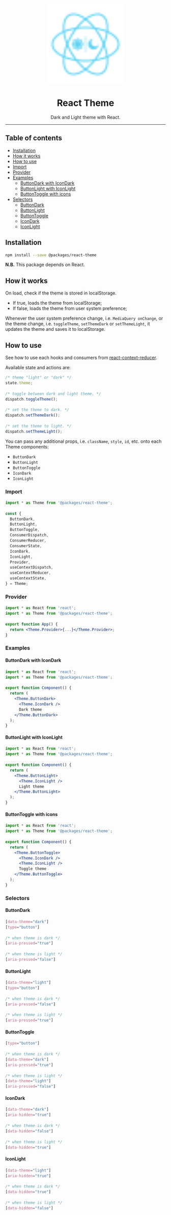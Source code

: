 <div align="center">
    <img
        alt="react theme logo"
        height="250"
        src="logo.svg"
        width="250"
    />
    <h1>
        React Theme
    </h1>
    <p>
        Dark and Light theme with React.
    </p>
</div>

<hr>

## Table of contents

- [Installation](#installation)
- [How it works](#how-it-works)
- [How to use](#how-to-use)
- [Import](#import)
- [Provider](#provider)
- [Examples](#examples)
  - [ButtonDark with IconDark](#buttondark-with-icondark)
  - [ButtonLight with IconLight](#buttonlight-with-iconlight)
  - [ButtonToggle with icons](#buttontoggle-with-icons)
- [Selectors](#selectors)
  - [ButtonDark](#buttondark)
  - [ButtonLight](#buttonlight)
  - [ButtonToggle](#buttontoggle)
  - [IconDark](#icondark)
  - [IconLight](#iconlight)

## Installation

```bash
npm install --save @packages/react-theme
```

**N.B.** This package depends on React.

## How it works

On load, check if the theme is stored in localStorage.

- If true, loads the theme from localStorage;
- If false, loads the theme from user system preference;

Whenever the user system preference change, i.e. `MediaQuery onChange`, or the theme change, i.e. `toggleTheme`, `setThemeDark` or `setThemeLight`, it updates the theme and saves it to localStorage.

## How to use

See how to use each hooks and consumers from [react-context-reducer](../context-reducer/README.md).

Available state and actions are:

```js
/* theme "light" or "dark" */
state.theme;

/* toggle between dark and light theme. */
dispatch.toggleTheme();

/* set the theme to dark. */
dispatch.setThemeDark();

/* set the theme to light. */
dispatch.setThemeLight();
```

You can pass any additional props, i.e. `className`, `style`, `id`, etc. onto each Theme components:

- `ButtonDark`
- `ButtonLight`
- `ButtonToggle`
- `IconDark`
- `IconLight`

### Import

```jsx
import * as Theme from '@packages/react-theme';

const {
  ButtonDark,
  ButtonLight,
  ButtonToggle,
  ConsumerDispatch,
  ConsumerReducer,
  ConsumerState,
  IconDark,
  IconLight,
  Provider,
  useContextDispatch,
  useContextReducer,
  useContextState,
} = Theme;
```

### Provider

```jsx
import * as React from 'react';
import * as Theme from '@packages/react-theme';

export function App() {
  return <Theme.Provider>{...}</Theme.Provider>;
}
```

### Examples

#### ButtonDark with IconDark

```jsx
import * as React from 'react';
import * as Theme from '@packages/react-theme';

export function Component() {
  return (
    <Theme.ButtonDark>
      <Theme.IconDark />
      Dark theme
    </Theme.ButtonDark>
  );
}
```

#### ButtonLight with IconLight

```jsx
import * as React from 'react';
import * as Theme from '@packages/react-theme';

export function Component() {
  return (
    <Theme.ButtonLight>
      <Theme.IconLight />
      Light theme
    </Theme.ButtonLight>
  );
}
```

#### ButtonToggle with icons

```jsx
import * as React from 'react';
import * as Theme from '@packages/react-theme';

export function Component() {
  return (
    <Theme.ButtonToggle>
      <Theme.IconDark />
      <Theme.IconLight />
      Toggle theme
    </Theme.ButtonToggle>
  );
}
```

### Selectors

#### ButtonDark

```css
[data-theme="dark"]
[type="button"]

/* when theme is dark */
[aria-pressed="true"]

/* when theme is light */
[aria-pressed="false"]
```

#### ButtonLight

```css
[data-theme="light"]
[type="button"]

/* when theme is dark */
[aria-pressed="false"]

/* when theme is light */
[aria-pressed="true"]
```

#### ButtonToggle

```css
[type="button"]

/* when theme is dark */
[data-theme="dark"]
[aria-pressed="true"]

/* when theme is light */
[data-theme="light"]
[aria-pressed="false"]
```

#### IconDark

```css
[data-theme="dark"]
[aria-hidden="true"]

/* when theme is dark */
[data-hidden="false"]

/* when theme is light */
[data-hidden="true"]
```

#### IconLight

```css
[data-theme="light"]
[aria-hidden="true"]

/* when theme is dark */
[data-hidden="true"]

/* when theme is light */
[data-hidden="false"]
```
